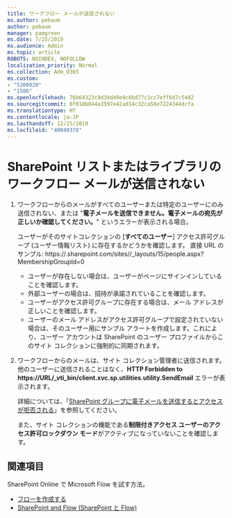 ```yaml
---
title: ワークフロー メールが送信されない
ms.author: pebaum
author: pebaum
manager: pamgreen
ms.date: 7/25/2019
ms.audience: Admin
ms.topic: article
ROBOTS: NOINDEX, NOFOLLOW
localization_priority: Normal
ms.collection: Adm_O365
ms.custom:
- "5200020"
- "1586"
ms.openlocfilehash: 76b64323c9d34d49e9c6bd77c2cc7eff6d7c5402
ms.sourcegitcommit: 0f0186044a3597e42ad14c32ca58e7224344dcfa
ms.translationtype: HT
ms.contentlocale: ja-JP
ms.lasthandoff: 12/15/2019
ms.locfileid: "40049378"
---
```

# <a name="workflow-email-is-not-being-sent-for-a-sharepoint-list-or-library"></a>SharePoint リストまたはライブラリのワークフロー メールが送信されない

1. ワークフローからのメールがすべてのユーザーまたは特定のユーザーにのみ送信されない、または "**電子メールを送信できません。電子メールの宛先が正しいか確認してください。**" というエラーが表示される場合。

    ユーザーがそのサイトコレクションの [**すべてのユーザー**] アクセス許可グループ (ユーザー情報リスト) に存在するかどうかを確認します。  直接 URL のサンプル: https://<tenant>.sharepoint.com/sites/<sitename>/_layouts/15/people.aspx?MembershipGroupId=0

    - ユーザーが存在しない場合は、ユーザーがページにサインインしていることを確認します。 
    - 外部ユーザーの場合は、招待が承諾されていることを確認します。
    - ユーザーがアクセス許可グループに存在する場合は、メール アドレスが正しいことを確認します。
    - ユーザーのメール アドレスがアクセス許可グループで設定されていない場合は、そのユーザー用にサンプル アラートを作成します。これにより、ユーザー アカウントは SharePoint のユーザー プロファイルからこのサイト コレクションに強制的に同期されます。
 
2. ワークフローからのメールは、サイト コレクション管理者に送信されます。他のユーザーに送信されることはなく、**HTTP Forbidden to <span>https:</span>//URL/_vti_bin/client.xvc.sp.utilities.utility.SendEmail** エラーが表示されます。
 

    詳細については、「[SharePoint グループに電子メールを送信するとアクセスが拒否される](https://docs.microsoft.com/sharepoint/support/sharing-and-permissions/access-denied-when-send-an-email-to-groups)」を参照してください。

    また、サイト コレクションの機能である**制限付きアクセス ユーザーのアクセス許可ロックダウン モード**がアクティブになっていないことを確認します。


## <a name="related-topics"></a>関連項目
SharePoint Online で Microsoft Flow を試す方法。
- [フローを作成する](https://support.office.com/article/Create-a-flow-for-a-list-or-library-in-SharePoint-Online-or-OneDrive-for-Business-a9c3e03b-0654-46af-a254-20252e580d01) 
- [SharePoint and Flow (SharePoint と Flow)](https://flow.microsoft.com/blog/sharepoint-and-flow/) 


